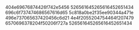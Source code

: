 404e69676874426f742e5456
526561645265616452651434
696c6f737474686567616d65
5c818a0be2f35ee90344a471e
496e737065637420456c6d21
4e4f2055204754464f207479
6570696378204f50206f727a
526561645265616452651434
